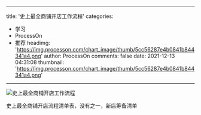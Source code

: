 
---
title: '史上最全商铺开店工作流程'
categories: 
 - 学习
 - ProcessOn
 - 推荐
headimg: 'https://img.processon.com/chart_image/thumb/5cc56287e4b0841b844341a4.png'
author: ProcessOn
comments: false
date: 2021-12-13 04:31:08
thumbnail: 'https://img.processon.com/chart_image/thumb/5cc56287e4b0841b844341a4.png'
---

<div>   
<img class="thumb" alt="史上最全商铺开店工作流程" src="https://img.processon.com/chart_image/thumb/5cc56287e4b0841b844341a4.png" referrerpolicy="no-referrer">
<p>史上最全商铺开店流程清单表，没有之一，新店筹备清单</p>  
</div>
            